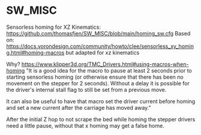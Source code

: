 # SW_MISC

Sensorless homing for XZ Kinematics:
https://github.com/thomasfjen/SW_MISC/blob/main/homing_sw.cfg
Based on: https://docs.vorondesign.com/community/howto/clee/sensorless_xy_homing.html#homing-macros but adapted for xz kinematics

Why? https://www.klipper3d.org/TMC_Drivers.html#using-macros-when-homing
"It is a good idea for the macro to pause at least 2 seconds prior to starting sensorless homing (or otherwise ensure that there has been no movement on the stepper for 2 seconds). Without a delay it is possible for the driver's internal stall flag to still be set from a previous move.

It can also be useful to have that macro set the driver current before homing and set a new current after the carriage has moved away."

After the initial Z hop to not scrape the bed while homing the stepper drivers need a little pause, without that x homing may get a false home. 
